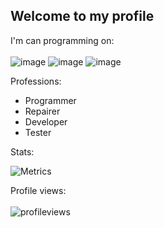 ## Welcome to my profile

I'm can programming on: </br>
</br>
![image](https://shields.io/badge/html-grey?logo=html5&style=flat)
![image](https://shields.io/badge/css-grey?logo=css3&style=flat)
![image](https://shields.io/badge/batchfile-grey?logo=windows&style=flat)

Professions:
+ Programmer
+ Repairer
+ Developer
+ Tester

Stats:

![Metrics](https://metrics.lecoq.io/spiri-leo?template=classic&people=1&achievements=1&people.limit=24&people.size=28&people.types=followers%2C%20following&people.identicons=false&people.shuffle=false&achievements.threshold=C&achievements.secrets=true&achievements.display=detailed&achievements.limit=0&config.timezone=Asia%2FYekaterinburg)


Profile views: </br>
</br>
![profileviews](https://profile-counter.glitch.me/spiri-leo/count.svg)
